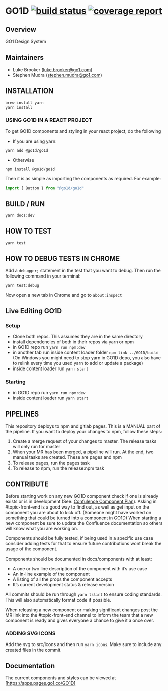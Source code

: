 # GO1D [![build status](https://code.go1.com.au/apps/GO1D/badges/master/build.svg)](https://code.go1.com.au/apps/GO1D/commits/master) [![coverage report](https://code.go1.com.au/apps/GO1D/badges/master/coverage.svg)](https://code.go1.com.au/apps/GO1D/commits/master)

## Overview
GO1 Design System

## Maintainers
* Luke Brooker (luke.brooker@go1.com)
* Stephen Mudra (stephen.mudra@go1.com)

## INSTALLATION
```sh
brew install yarn
yarn install
```

### USING GO1D IN A REACT PROJECT
To get GO1D components and styling in your react project, do the following

* If you are using yarn:
```sh
yarn add @go1d/go1d
```

* Otherwise
```sh
npm install @go1d/go1d
```

Then it is as simple as importing the components as required. For example:

```js
import { Button } from "@go1d/go1d"
```

## BUILD / RUN
```sh
yarn docs:dev
```

## HOW TO TEST
```sh
yarn test
```

## HOW TO DEBUG TESTS IN CHROME
Add a `debugger;` statement in the test that you want to debug. Then run the following command in your terminal:
```sh
yarn test:debug
```
Now open a new tab in Chrome and go to `about:inspect`

## Live Editing GO1D
### Setup
- Clone both repos. This assumes they are in the same directory
- install dependencies of both in their repos via yarn or npm
- in GO1D repo run `yarn run npm:dev`
- in another tab run inside content loader folder `npm link ../GO1D/build` (On Windows you might need to stop yarn in GO1D depo, you also have to relink every time you used yarn to add or update a package)
- inside content loader run `yarn start`

### Starting
- in GO1D repo run `yarn run npm:dev`
- inside content loader run `yarn start`


## PIPELINES
This repository deploys to npm and gitlab pages. This is a MANUAL part of the pipeline. If you want to deploy your changes to npm, follow these steps:

1. Create a merge request of your changes to master. The release tasks will only run for master
2. When your MR has been merged, a pipeline will run. At the end, two manual tasks are created. These are pages and npm
3. To release pages, run the pages task
4. To release to npm, run the release:npm task

## CONTRIBUTE
Before starting work on any new GO1D component check if one is already exists or is in development (See: [Confulence Component Plan](https://go1web.atlassian.net/wiki/spaces/GO1D/pages/449970545/GO1D+Component+Implementation+Plan)). Asking in #topic-front-end is a good way to find out, as well as get input on the component you are about to kick off. (Someone might have worked on something that could be turned into a component in GO1D)
When starting a new component be sure to update the Confluence documentation so others will know what you are working on.

Components should be fully tested, if being used in a specific use case consider adding tests for that to ensure future contributions wont break the usage of the component.

Components should be documented in docs/components with at least:
* A one or two line description of the component with it’s use case
* An in-line example of the component
* A listing of all the props the component accepts
* It’s current development status & release version

All commits should be run through `yarn tslint` to ensure coding standards. This will also automatically format code if possible.

When releasing a new component or making significant changes post the MR link into the #topic-front-end channel to inform the team that a new component is ready and gives everyone a chance to give it a once over.

### ADDING SVG ICONS
Add the svg to src/icons and then run `yarn icons`. Make sure to include any created files in the commit.

## Documentation
The current components and styles can be viewed at [https://apps.pages.go1.co/GO1D]
